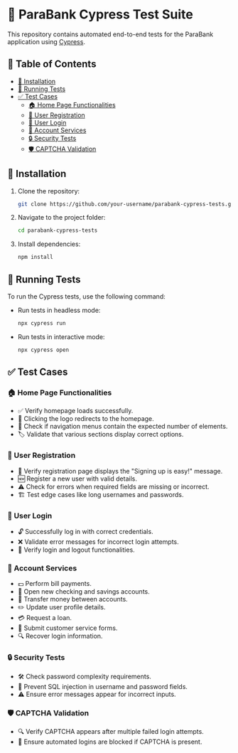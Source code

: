 # 🚀 ParaBank Cypress Test Suite

This repository contains automated end-to-end tests for the ParaBank application using [Cypress](https://www.cypress.io/).

## 📜 Table of Contents

- [💾 Installation](#installation)
- [🧪 Running Tests](#running-tests)
- [✅ Test Cases](#test-cases)
  - [🏠 Home Page Functionalities](#home-page-functionalities)
  - [📝 User Registration](#user-registration)
  - [🔑 User Login](#user-login)
  - [🏦 Account Services](#account-services)
  - [🔒 Security Tests](#security-tests)
  - [🛡 CAPTCHA Validation](#captcha-validation)

## 💾 Installation

1. Clone the repository:
   ```sh
   git clone https://github.com/your-username/parabank-cypress-tests.git
   ```
2. Navigate to the project folder:
   ```sh
   cd parabank-cypress-tests
   ```
3. Install dependencies:
   ```sh
   npm install
   ```

## 🧪 Running Tests

To run the Cypress tests, use the following command:

- Run tests in headless mode:
  ```sh
  npx cypress run
  ```
- Run tests in interactive mode:
  ```sh
  npx cypress open
  ```

## ✅ Test Cases

### 🏠 Home Page Functionalities

- ✅ Verify homepage loads successfully.
- 🔄 Clicking the logo redirects to the homepage.
- 📌 Check if navigation menus contain the expected number of elements.
- 🏷 Validate that various sections display correct options.

### 📝 User Registration

- 📩 Verify registration page displays the "Signing up is easy!" message.
- 🆕 Register a new user with valid details.
- ⚠️ Check for errors when required fields are missing or incorrect.
- 🏗 Test edge cases like long usernames and passwords.

### 🔑 User Login

- 🔓 Successfully log in with correct credentials.
- ❌ Validate error messages for incorrect login attempts.
- 🔄 Verify login and logout functionalities.

### 🏦 Account Services

- 💵 Perform bill payments.
- 🏧 Open new checking and savings accounts.
- 🔁 Transfer money between accounts.
- ✏️ Update user profile details.
- 💳 Request a loan.
- 📝 Submit customer service forms.
- 🔍 Recover login information.

### 🔒 Security Tests

- 🛠 Check password complexity requirements.
- 🚫 Prevent SQL injection in username and password fields.
- ⚠️ Ensure error messages appear for incorrect inputs.

### 🛡 CAPTCHA Validation

- 🔍 Verify CAPTCHA appears after multiple failed login attempts.
- 🚫 Ensure automated logins are blocked if CAPTCHA is present.
